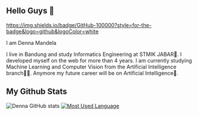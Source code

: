 ## Hello Guys 👋

https://img.shields.io/badge/GitHub-100000?style=for-the-badge&logo=github&logoColor=white

I am Denna Mandela

I live in Bandung and study Informatics Engineering at STMIK JABAR🏫. I developed myself on the web for more than 4 years. I am currently studying Machine Learning and Computer Vision from the Artificial Intelligence branch👨‍💻. Anymore my future career will be on Artificial Intelligence🤖.


## My Github Stats
![Denna GitHub stats](https://github-readme-stats.vercel.app/api?username=dennamandela&show_icons=true&theme=radical)
[![Most Used Language](https://github-readme-stats.vercel.app/api/top-langs/?username=dennamandela&layout=compact)](https://github.com/dennamandela/github-readme-stats)
